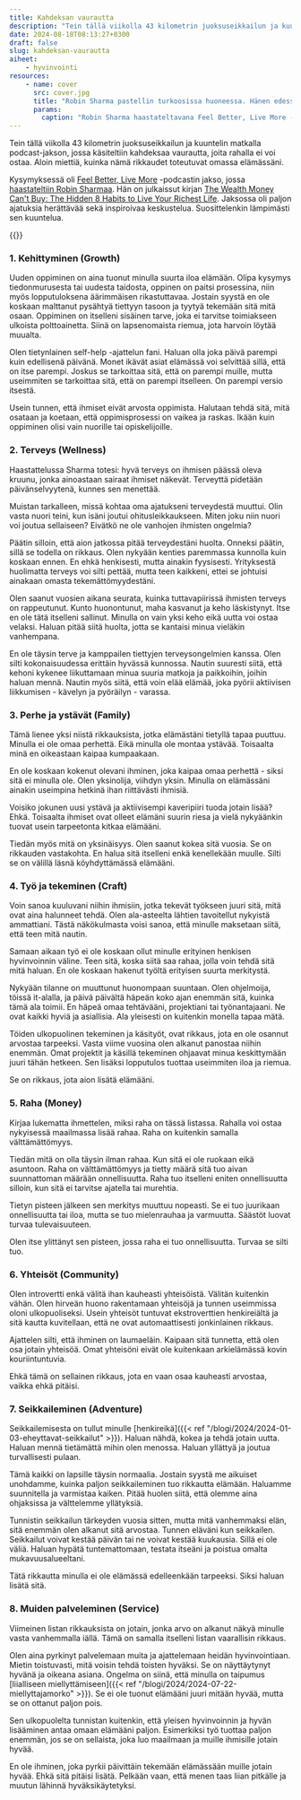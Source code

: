 ```yaml
---
title: Kahdeksan vaurautta
description: "Tein tällä viikolla 43 kilometrin juoksuseikkailun ja kuuntelin matkalla podcast-jakson, jossa käsiteltiin kahdeksaa vaurautta, joita rahalla ei voi ostaa. Aloin miettiä, kuinka nämä rikkaudet toteutuvat omassa elämässäni."
date: 2024-08-18T08:13:27+0300
draft: false
slug: kahdeksan-vaurautta
aiheet:
    - hyvinvointi
resources:
    - name: cover
      src: cover.jpg
      title: "Robin Sharma pastellin turkoosissa huoneessa. Hänen edessään on telineessä oleva mikrofoni. Yllään Robinilla on harmaa lippis, harmaat liivit sekä niiden alla musta t-paita. Hänen taustalla on kirjahylly ja edessä olevalla pöydällä mukeja sekä hänen kirjoittamansa kirja."
      params:
        caption: "Robin Sharma haastateltavana Feel Better, Live More -podcastissa."
---
```

Tein tällä viikolla 43 kilometrin juoksuseikkailun ja kuuntelin matkalla podcast-jakson, jossa käsiteltiin kahdeksaa vaurautta, joita rahalla ei voi ostaa. Aloin miettiä, kuinka nämä rikkaudet toteutuvat omassa elämässäni.

<!--more-->

Kysymyksessä oli [Feel Better, Live More](https://drchatterjee.com/blog/category/podcast/) -podcastin jakso, jossa [haastateltiin Robin Sharmaa](https://drchatterjee.com/8-hidden-habits-to-live-your-healthiest-happiest-and-most-fulfilled-life-with-robin-sharma/). Hän on julkaissut kirjan [The Wealth Money Can't Buy: The Hidden 8 Habits to Live Your Richest Life](https://thewealthmoneycantbuy.net/). Jaksossa oli paljon ajatuksia herättävää sekä inspiroivaa keskustelua. Suosittelenkin lämpimästi sen kuuntelua.

{{<cover>}}

### 1. Kehittyminen (Growth)
Uuden oppiminen on aina tuonut minulla suurta iloa elämään. Olipa kysymys tiedonmurusesta tai uudesta taidosta, oppinen on paitsi prosessina, niin myös lopputuloksena äärimmäisen rikastuttavaa. Jostain syystä en ole koskaan malttanut pysähtyä tiettyyn tasoon ja tyytyä tekemään sitä mitä osaan. Oppiminen on itselleni sisäinen tarve, joka ei tarvitse toimiakseen ulkoista polttoainetta. Siinä on lapsenomaista riemua, jota harvoin löytää muualta.

Olen tietynlainen self-help -ajattelun fani. Haluan olla joka päivä parempi kuin edellisenä päivänä. Monet ikävät asiat elämässä voi selvittää sillä, että on itse parempi. Joskus se tarkoittaa sitä, että on parempi muille, mutta useimmiten se tarkoittaa sitä, että on parempi itselleen. On parempi versio itsestä.

Usein tunnen, että ihmiset eivät arvosta oppimista. Halutaan tehdä sitä, mitä osataan ja koetaan, että oppimisprosessi on vaikea ja raskas. Ikään kuin oppiminen olisi vain nuorille tai opiskelijoille.

### 2. Terveys (Wellness)
Haastattelussa Sharma totesi: hyvä terveys on ihmisen päässä oleva kruunu, jonka ainoastaan sairaat ihmiset näkevät. Terveyttä pidetään päivänselvyytenä, kunnes sen menettää.

Muistan tarkalleen, missä kohtaa oma ajatukseni terveydestä muuttui. Olin vasta nuori teini, kun isäni joutui ohitusleikkaukseen. Miten joku niin nuori voi joutua sellaiseen? Eivätkö ne ole vanhojen ihmisten ongelmia?

Päätin silloin, että aion jatkossa pitää terveydestäni huolta. Onneksi päätin, sillä se todella on rikkaus. Olen nykyään kenties paremmassa kunnolla kuin koskaan ennen. En ehkä henkisesti, mutta ainakin fyysisesti. Yrityksestä huolimatta terveys voi silti pettää, mutta teen kaikkeni, ettei se johtuisi ainakaan omasta tekemättömyydestäni.

Olen saanut vuosien aikana seurata, kuinka tuttavapiirissä ihmisten terveys on rappeutunut. Kunto huonontunut, maha kasvanut ja keho läskistynyt. Itse en ole tätä itselleni sallinut. Minulla on vain yksi keho eikä uutta voi ostaa velaksi. Haluan pitää siitä huolta, jotta se kantaisi minua vieläkin vanhempana.

En ole täysin terve ja kamppailen tiettyjen terveysongelmien kanssa. Olen silti kokonaisuudessa erittäin hyvässä kunnossa. Nautin suuresti siitä, että kehoni kykenee liikuttamaan minua suuria matkoja ja paikkoihin, joihin haluan mennä. Nautin myös siitä, että voin elää elämää, joka pyörii aktiivisen liikkumisen - kävelyn ja pyöräilyn - varassa.

### 3. Perhe ja ystävät (Family)

Tämä lienee yksi niistä rikkauksista, jotka elämästäni tietyllä tapaa puuttuu. Minulla ei ole omaa perhettä. Eikä minulla ole montaa ystävää. Toisaalta minä en oikeastaan kaipaa kumpaakaan.

En ole koskaan kokenut olevani ihminen, joka kaipaa omaa perhettä - siksi sitä ei minulla ole. Olen yksinolija, viihdyn yksin. Minulla on elämässäni ainakin useimpina hetkinä ihan riittävästi ihmisiä.

Voisiko jokunen uusi ystävä ja aktiivisempi kaveripiiri tuoda jotain lisää? Ehkä. Toisaalta ihmiset ovat olleet elämäni suurin riesa ja vielä nykyäänkin tuovat usein tarpeetonta kitkaa elämääni.

Tiedän myös mitä on yksinäisyys. Olen saanut kokea sitä vuosia. Se on rikkauden vastakohta. En halua sitä itselleni enkä kenellekään muulle. Silti se on välillä läsnä köyhdyttämässä elämääni.

### 4. Työ ja tekeminen (Craft)

Voin sanoa kuuluvani niihin ihmisiin, jotka tekevät työkseen juuri sitä, mitä ovat aina halunneet tehdä. Olen ala-asteelta lähtien tavoitellut nykyistä ammattiani. Tästä näkökulmasta voisi sanoa, että minulle maksetaan siitä, että teen mitä nautin.

Samaan aikaan työ ei ole koskaan ollut minulle erityinen henkisen hyvinvoinnin väline. Teen sitä, koska siitä saa rahaa, jolla voin tehdä sitä mitä haluan. En ole koskaan hakenut työltä erityisen suurta merkitystä.

Nykyään tilanne on muuttunut huonompaan suuntaan. Olen ohjelmoija, töissä it-alalla, ja päivä päivältä häpeän koko ajan enemmän sitä, kuinka tämä ala toimii. En häpeä omaa tehtävääni, projektiani tai työnantajaani. Ne ovat kaikki hyviä ja asiallisia. Ala yleisesti on kuitenkin monella tapaa mätä.

Töiden ulkopuolinen tekeminen ja käsityöt, ovat rikkaus, jota en ole osannut arvostaa tarpeeksi. Vasta viime vuosina olen alkanut panostaa niihin enemmän. Omat projektit ja käsillä tekeminen ohjaavat minua keskittymään juuri tähän hetkeen. Sen lisäksi lopputulos tuottaa useimmiten iloa ja riemua.

Se on rikkaus, jota aion lisätä elämääni.

### 5. Raha (Money)

Kirjaa lukematta ihmettelen, miksi raha on tässä listassa. Rahalla voi ostaa nykyisessä maailmassa lisää rahaa. Raha on kuitenkin samalla välttämättömyys.

Tiedän mitä on olla täysin ilman rahaa. Kun sitä ei ole ruokaan eikä asuntoon. Raha on välttämättömyys ja tietty määrä sitä tuo aivan suunnattoman määrään onnellisuutta. Raha tuo itselleni eniten onnellisuutta silloin, kun sitä ei tarvitse ajatella tai murehtia.

Tietyn pisteen jälkeen sen merkitys muuttuu nopeasti. Se ei tuo juurikaan onnellisuutta tai iloa, mutta se tuo mielenrauhaa ja varmuutta. Säästöt luovat turvaa tulevaisuuteen.

Olen itse ylittänyt sen pisteen, jossa raha ei tuo onnellisuutta. Turvaa se silti tuo.

### 6. Yhteisöt (Community)

Olen introvertti enkä välitä ihan kauheasti yhteisöistä. Välitän kuitenkin vähän. Olen hirveän huono rakentamaan yhteisöjä ja tunnen useimmissa oloni ulkopuoliseksi. Usein yhteisöt tuntuvat ekstroverttien henkireiältä ja sitä kautta kuvitellaan, että ne ovat automaattisesti jonkinlainen rikkaus.

Ajattelen silti, että ihminen on laumaeläin. Kaipaan sitä tunnetta, että olen osa jotain yhteisöä. Omat yhteisöni eivät ole kuitenkaan arkielämässä kovin kouriintuntuvia.

Ehkä tämä on sellainen rikkaus, jota en vaan osaa kauheasti arvostaa, vaikka ehkä pitäisi.

### 7. Seikkaileminen (Adventure)

Seikkailemisesta on tullut minulle [henkireikä]({{< ref "/blogi/2024/2024-01-03-eheyttavat-seikkailut" >}}). Haluan nähdä, kokea ja tehdä jotain uutta. Haluan mennä tietämättä mihin olen menossa. Haluan yllättyä ja joutua turvallisesti pulaan.

Tämä kaikki on lapsille täysin normaalia. Jostain syystä me aikuiset unohdamme, kuinka paljon seikkaileminen tuo rikkautta elämään. Haluamme suunnitella ja varmistaa kaiken. Pitää huolen siitä, että olemme aina ohjaksissa ja välttelemme yllätyksiä.

Tunnistin seikkailun tärkeyden vuosia sitten, mutta mitä vanhemmaksi elän, sitä enemmän olen alkanut sitä arvostaa. Tunnen eläväni kun seikkailen. Seikkailut voivat kestää päivän tai ne voivat kestää kuukausia. Sillä ei ole väliä. Haluan hypätä tuntemattomaan, testata itseäni ja poistua omalta mukavuusalueeltani.

Tätä rikkautta minulla ei ole elämässä edelleenkään tarpeeksi. Siksi haluan lisätä sitä.

### 8. Muiden palveleminen (Service)

Viimeinen listan rikkauksista on jotain, jonka arvo on alkanut näkyä minulle vasta vanhemmalla iällä. Tämä on samalla itselleni listan vaarallisin rikkaus.

Olen aina pyrkinyt palvelemaan muita ja ajattelemaan heidän hyvinvointiaan. Mietin toistuvasti, mitä voisin tehdä toisten hyväksi. Se on näyttäytynyt hyvänä ja oikeana asiana. Ongelma on siinä, että minulla on taipumus [liialliseen miellyttämiseen]({{< ref "/blogi/2024/2024-07-22-miellyttajamorko" >}}). Se ei ole tuonut elämääni juuri mitään hyvää, mutta se on ottanut paljon pois.

Sen ulkopuolelta tunnistan kuitenkin, että yleisen hyvinvoinnin ja hyvän lisääminen antaa omaan elämääni paljon. Esimerkiksi työ tuottaa paljon enemmän, jos se on sellaista, joka luo maailmaan ja muille ihmisille jotain hyvää.

En ole ihminen, joka pyrkii päivittäin tekemään elämässään muille jotain hyvää. Ehkä sitä pitäisi lisätä. Pelkään vaan, että menen taas liian pitkälle ja muutun lähinnä hyväksikäytetyksi.
